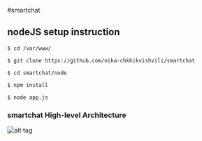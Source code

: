 #smartchat


## nodeJS setup instruction
`$ cd /var/www/`

`$ git clone https://github.com/nika-chkhikvishvili/smartchat`

`$ cd smartchat/node`

`$ npm install `

`$ node app.js`

### smartchat High-level Architecture
![alt tag](https://docs.google.com/drawings/d/1y4BmbK7VZ2wqZXuLtyRb1HmUio8FiWdq0tklcyjKWb4/pub?w=700&h=364)
